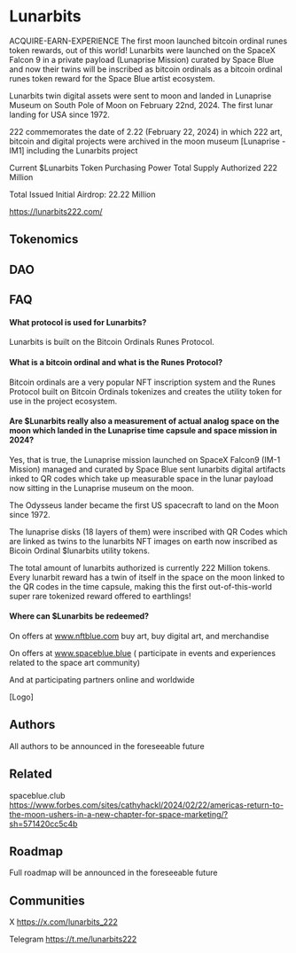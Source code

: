 
# Lunarbits

ACQUIRE-EARN-EXPERIENCE
The first moon launched bitcoin ordinal runes token rewards, out of this world!
Lunarbits were launched on the SpaceX Falcon 9 in a private payload (Lunaprise Mission) curated by Space Blue and now their twins will be inscribed as bitcoin ordinals as a bitcoin ordinal runes token reward for the Space Blue artist ecosystem.

Lunarbits twin digital assets were sent to moon and landed in Lunaprise Museum on South Pole of Moon on February 22nd, 2024. The first lunar landing for USA since 1972.


222 commemorates the date of 2.22 (February 22, 2024) in which 222 art, bitcoin and digital projects were archived in the moon museum [Lunaprise -IM1] including the Lunarbits project

Current $Lunarbits Token Purchasing Power
Total Supply Authorized 222 Million

Total Issued Initial Airdrop: 22.22 Million

https://lunarbits222.com/

## Tokenomics
## DAO
## FAQ

#### What protocol is used for Lunarbits?

Lunarbits is built on the Bitcoin Ordinals Runes Protocol.

#### What is a bitcoin ordinal and what is the Runes Protocol?

Bitcoin ordinals are a very popular NFT inscription system and the Runes Protocol built on Bitcoin Ordinals tokenizes and creates the utility token for use in the project  ecosystem.

#### Are $Lunarbits really also a measurement of actual analog space on the moon which landed in the Lunaprise time capsule and space mission in 2024?

Yes, that is true, the Lunaprise mission launched on SpaceX Falcon9 (IM-1 Mission)  managed and curated by Space Blue sent lunarbits digital artifacts inked to QR codes which take up measurable space in the lunar payload now sitting in the Lunaprise museum on the moon.

The Odysseus lander became the first US spacecraft to land on the Moon since 1972.

The lunaprise disks (18 layers of them) were inscribed with QR Codes which are linked  as twins to the lunarbits NFT images on earth now inscribed as Bicoin Ordinal $lunarbits utility tokens.

The total amount of lunarbits authorized is currently 222 Million tokens. Every lunarbit reward has a twin of itself in the space on the moon linked to the QR codes in the time capsule, making this the first out-of-this-world super rare tokenized reward offered to earthlings!

#### Where can $Lunarbits be redeemed?

On offers at www.nftblue.com buy art, buy digital art, and merchandise

On offers at www.spaceblue.blue ( participate in events and experiences related to the space art community)

And at participating partners online and worldwide

[Logo]


##  Authors

All authors to be announced in the foreseeable future

## Related

spaceblue.club
https://www.forbes.com/sites/cathyhackl/2024/02/22/americas-return-to-the-moon-ushers-in-a-new-chapter-for-space-marketing/?sh=571420cc5c4b


## Roadmap

Full roadmap will be announced in the foreseeable future


## Communities
X
https://x.com/lunarbits_222

Telegram
https://t.me/lunarbits222
